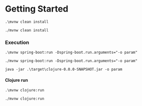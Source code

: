 # Getting Started

```shell
.\mvnw clean install
```

```shell
./mvnw clean install
```

### Execution

```shell
.\mvnw spring-boot:run -Dspring-boot.run.arguments="-o param"
```

```shell
./mvnw spring-boot:run -Dspring-boot.run.arguments="-o param"
```

```shell
java -jar .\target\clojure-0.0.0-SNAPSHOT.jar -o param
```

#### Clojure run

```shell
.\mvnw clojure:run
```

```shell
./mvnw clojure:run
```

